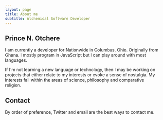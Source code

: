 ```yaml
---
layout: page
title: About me
subtitle: Alchemical Software Developer
---
```


## Prince N. Otchere

I am currently a developer for Nationwide in Columbus, Ohio. Originally from Ghana. I mostly program in JavaScript but I can play around with most languages.

If I'm not learning a new language or technology, then I may be working on projects that either relate to my interests or evoke a sense of nostalgia. My interests fall within the areas of science, philosophy and comparative religion.


## Contact

By order of preference, Twitter and email are the best ways to contact me.
